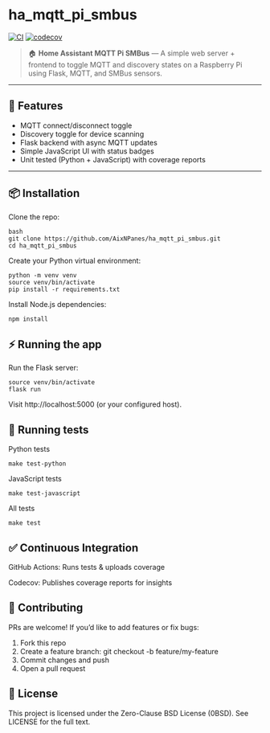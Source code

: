 # ha_mqtt_pi_smbus

[![CI](https://github.com/AixNPanes/ha_mqtt_pi_smbus/actions/workflows/ci.yml/badge.svg)](https://github.com/AixNPanes/ha_mqtt_pi_smbus/actions/workflows/ci.yml)
[![codecov](https://codecov.io/gh/AixNPanes/ha_mqtt_pi_smbus/branch/main/graph/badge.svg)](https://codecov.io/gh/AixNPanes/ha_mqtt_pi_smbus)

> 🏠 **Home Assistant MQTT Pi SMBus** — A simple web server + frontend to toggle MQTT and discovery states on a Raspberry Pi using Flask, MQTT, and SMBus sensors.

---

## 🚀 Features

- MQTT connect/disconnect toggle
- Discovery toggle for device scanning
- Flask backend with async MQTT updates
- Simple JavaScript UI with status badges
- Unit tested (Python + JavaScript) with coverage reports

---

## 📦 Installation

Clone the repo:

```
bash
git clone https://github.com/AixNPanes/ha_mqtt_pi_smbus.git
cd ha_mqtt_pi_smbus
```

Create your Python virtual environment:

```
python -m venv venv
source venv/bin/activate
pip install -r requirements.txt
```

Install Node.js dependencies:

```
npm install
```

## ⚡️ Running the app

Run the Flask server:

```
source venv/bin/activate
flask run
```

Visit http://localhost:5000 (or your configured host).

## 🧪 Running tests

Python tests

```
make test-python
```

JavaScript tests

```
make test-javascript
```

All tests

```
make test
```

## ✅ Continuous Integration

GitHub Actions: Runs tests & uploads coverage

Codecov: Publishes coverage reports for insights

## 🤝 Contributing

PRs are welcome!
If you’d like to add features or fix bugs:

1. Fork this repo
1.  Create a feature branch: git checkout -b feature/my-feature
1.  Commit changes and push
1.  Open a pull request

## 📄 License
This project is licensed under the Zero-Clause BSD License (0BSD).
See LICENSE for the full text.



